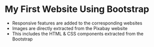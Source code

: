 <h1>My First Website Using Bootstrap</h1>
<p>
  <ul>
    <li>
      Responsive features are added to the corresponding websites
    </li>
    <li>
      Images are directly extracted from the Pixabay website
    </li>
    <li>
      This includes the HTML & CSS components extracted from the Bootstrap
    </li>
  </ul>
</p>
